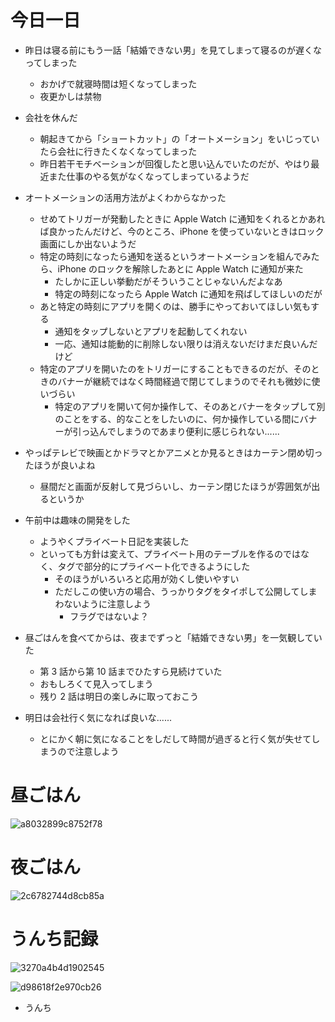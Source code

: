 # 今日一日
- 昨日は寝る前にもう一話「結婚できない男」を見てしまって寝るのが遅くなってしまった
    - おかげで就寝時間は短くなってしまった
    - 夜更かしは禁物

- 会社を休んだ
    - 朝起きてから「ショートカット」の「オートメーション」をいじっていたら会社に行きたくなくなってしまった
    - 昨日若干モチベーションが回復したと思い込んでいたのだが、やはり最近また仕事のやる気がなくなってしまっているようだ

- オートメーションの活用方法がよくわからなかった
    - せめてトリガーが発動したときに Apple Watch に通知をくれるとかあれば良かったんだけど、今のところ、iPhone を使っていないときはロック画面にしか出ないようだ
    - 特定の時刻になったら通知を送るというオートメーションを組んでみたら、iPhone のロックを解除したあとに Apple Watch に通知が来た
        - たしかに正しい挙動だがそういうことじゃないんだよなあ
        - 特定の時刻になったら Apple Watch に通知を飛ばしてほしいのだが
    - あと特定の時刻にアプリを開くのは、勝手にやっておいてほしい気もする
        - 通知をタップしないとアプリを起動してくれない
        - 一応、通知は能動的に削除しない限りは消えないだけまだ良いんだけど
    - 特定のアプリを開いたのをトリガーにすることもできるのだが、そのときのバナーが継続ではなく時間経過で閉じてしまうのでそれも微妙に使いづらい
        - 特定のアプリを開いて何か操作して、そのあとバナーをタップして別のことをする、的なことをしたいのに、何か操作している間にバナーが引っ込んでしまうのであまり便利に感じられない......

- やっぱテレビで映画とかドラマとかアニメとか見るときはカーテン閉め切ったほうが良いよね
    - 昼間だと画面が反射して見づらいし、カーテン閉じたほうが雰囲気が出るというか

- 午前中は趣味の開発をした
    - ようやくプライベート日記を実装した
    - といっても方針は変えて、プライベート用のテーブルを作るのではなく、タグで部分的にプライベート化できるようにした
        - そのほうがいろいろと応用が効くし使いやすい
        - ただしこの使い方の場合、うっかりタグをタイポして公開してしまわないように注意しよう
            - フラグではないよ？

- 昼ごはんを食べてからは、夜までずっと「結婚できない男」を一気観していた
    - 第 3 話から第 10 話までひたすら見続けていた
    - おもしろくて見入ってしまう
    - 残り 2 話は明日の楽しみに取っておこう

- 明日は会社行く気になれば良いな......
    - とにかく朝に気になることをしだして時間が過ぎると行く気が失せてしまうので注意しよう

# 昼ごはん
![a8032899c8752f78](/images/2019/10/a8032899c8752f78.jpg)

# 夜ごはん
![2c6782744d8cb85a](/images/2019/10/2c6782744d8cb85a.jpg)

# うんち記録
![3270a4b4d1902545](/images/2019/10/3270a4b4d1902545.png)

![d98618f2e970cb26](/images/2019/10/d98618f2e970cb26.png)

- うんち
